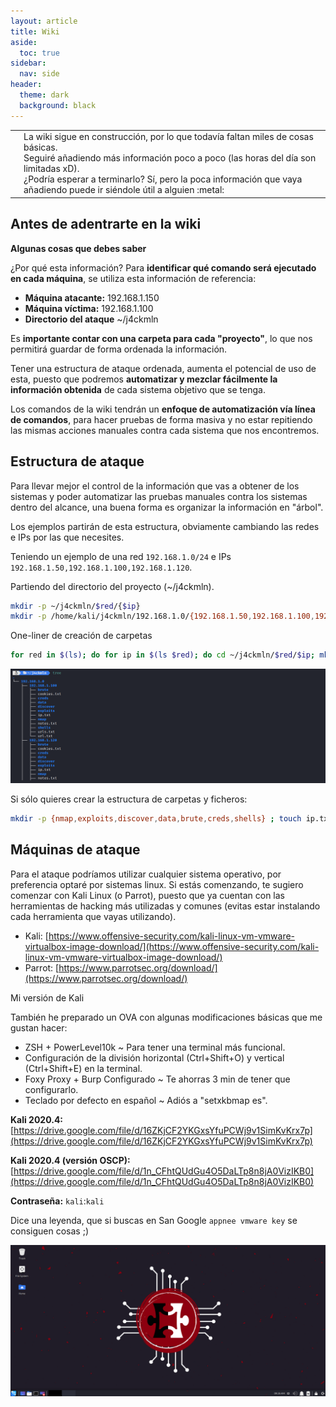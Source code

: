 ```yaml
---
layout: article
title: Wiki
aside:
  toc: true
sidebar:
  nav: side
header:
  theme: dark
  background: black
---
```


<table class="table-full">
<tr>
<td class="td-red"><b></b></td>
<td class="table-full td-light-red space-top-botton">La wiki sigue en construcción, por lo que todavía faltan miles de cosas básicas.<br>Seguiré añadiendo más información poco a poco (las horas del día son limitadas xD).<br>¿Podría esperar a terminarlo? Sí, pero la poca información que vaya añadiendo puede ir siéndole útil a alguien :metal:</td>
</tr>
</table>

<h2>Antes de adentrarte en la wiki</h2>

**Algunas cosas que debes saber**

¿Por qué esta información? Para **identificar qué comando será ejecutado en cada máquina**, se utiliza esta información de referencia: 

* **Máquina atacante:** 192.168.1.150
* **Máquina víctima:** 192.168.1.100
* **Directorio del ataque** ~/j4ckmln

Es **importante contar con una carpeta para cada "proyecto"**, lo que nos permitirá guardar de forma ordenada la información.

Tener una estructura de ataque ordenada, aumenta el potencial de uso de esta, puesto que podremos **automatizar y mezclar fácilmente la información obtenida** de cada sistema objetivo que se tenga.

Los comandos de la wiki tendrán un **enfoque de automatización vía línea de comandos**, para hacer pruebas de forma masiva y no estar repitiendo las mismas acciones manuales contra cada sistema que nos encontremos.

<h2>Estructura de ataque</h2>

Para llevar mejor el control de la información que vas a obtener de los sistemas y poder automatizar las pruebas manuales contra los sistemas dentro del alcance, una buena forma es organizar la información en "árbol".

Los ejemplos partirán de esta estructura, obviamente cambiando las redes e IPs por las que necesites.

Teniendo un ejemplo de una red `192.168.1.0/24` e IPs `192.168.1.50,192.168.1.100,192.168.1.120`.

Partiendo del directorio del proyecto (~/j4ckmln).

~~~bash
mkdir -p ~/j4ckmln/$red/{$ip}
mkdir -p /home/kali/j4ckmln/192.168.1.0/{192.168.1.50,192.168.1.100,192.168.1.120} # Ejemplo de carpeta de información de las pruebas para cada host
~~~

One-liner de creación de carpetas
~~~bash
for red in $(ls); do for ip in $(ls $red); do cd ~/j4ckmln/$red/$ip; mkdir -p {nmap,exploits,discover,data,brute,creds,shells} ; touch ip.txt notes.txt url.txt cookies.txt ; pwd | awk -F'/' '{print $NF}' >> ip.txt ; pwd | awk -F'/' '{print "http://"$NF}' > urls.txt ; pwd | awk -F'/' '{print "https://"$NF}' >> urls.txt ; cd ~/j4ckmln ; done; done
~~~

<img src="/resources/output-images/work-folder.png"/>

Si sólo quieres crear la estructura de carpetas y ficheros:
~~~bash
mkdir -p {nmap,exploits,discover,data,brute,creds,shells} ; touch ip.txt notes.txt url.txt cookies.txt
~~~

<h2>Máquinas de ataque</h2>

Para el ataque podríamos utilizar cualquier sistema operativo, por preferencia optaré por sistemas linux. Si estás comenzando, te sugiero comenzar con Kali Linux (o Parrot), puesto que ya cuentan con las herramientas de hacking más utilizadas y comunes (evitas estar instalando cada herramienta que vayas utilizando).

* Kali: [https://www.offensive-security.com/kali-linux-vm-vmware-virtualbox-image-download/](https://www.offensive-security.com/kali-linux-vm-vmware-virtualbox-image-download/)
* Parrot: [https://www.parrotsec.org/download/](https://www.parrotsec.org/download/)

<div class="grid" id="j4ckmln-machines">
  <div class="cell cell--20 cell--lg-20 content" id="custom-table-header">Mi versión de Kali</div>
</div>

También he preparado un OVA con algunas modificaciones básicas que me gustan hacer:
* ZSH + PowerLevel10k ~ Para tener una terminal más funcional.
* Configuración de la división horizontal (Ctrl+Shift+O) y vertical (Ctrl+Shift+E) en la terminal.
* Foxy Proxy + Burp Configurado ~ Te ahorras 3 min de tener que configurarlo.
* Teclado por defecto en español ~ Adiós a "setxkbmap es".

**Kali 2020.4:** [https://drive.google.com/file/d/16ZKjCF2YKGxsYfuPCWj9v1SimKvKrx7p](https://drive.google.com/file/d/16ZKjCF2YKGxsYfuPCWj9v1SimKvKrx7p)

**Kali 2020.4 (versión OSCP):** [https://drive.google.com/file/d/1n_CFhtQUdGu4O5DaLTp8n8jA0VizIKB0](https://drive.google.com/file/d/1n_CFhtQUdGu4O5DaLTp8n8jA0VizIKB0)

**Contraseña:** `kali`:`kali`

Dice una leyenda, que si buscas en San Google `appnee vmware key` se consiguen cosas ;)

<img src="/resources/output-images/escritorio-kali.png"/>